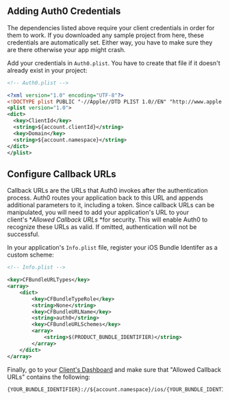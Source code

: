 ## Adding Auth0 Credentials

The dependencies listed above require your client credentials in order for them to work. If you downloaded any sample project from here, these credentials are automatically set. Either way, you have to make sure they are there otherwise your app might crash.

Add your credentials in `Auth0.plist`. You have to create that file if it doesn't already exist in your project:

```xml
<!-- Auth0.plist -->

<?xml version="1.0" encoding="UTF-8"?>
<!DOCTYPE plist PUBLIC "-//Apple//DTD PLIST 1.0//EN" "http://www.apple.com/DTDs/PropertyList-1.0.dtd">
<plist version="1.0">
<dict>
  <key>ClientId</key>
  <string>${account.clientId}</string>
  <key>Domain</key>
  <string>${account.namespace}</string>
</dict>
</plist>
```

## Configure Callback URLs

Callback URLs are the URLs that Auth0 invokes after the authentication process. Auth0 routes your application back to this URL and appends additional parameters to it, including a token. Since callback URLs can be manipulated, you will need to add your application's URL to your client's **Allowed Callback URLs* *for security. This will enable Auth0 to recognize these URLs as valid. If omitted, authentication will not be successful.

In your application's `Info.plist` file, register your iOS Bundle Identifer as a custom scheme:

```xml
<!-- Info.plist -->

<key>CFBundleURLTypes</key>
<array>
    <dict>
        <key>CFBundleTypeRole</key>
        <string>None</string>
        <key>CFBundleURLName</key>
        <string>auth0</string>
        <key>CFBundleURLSchemes</key>
        <array>
            <string>$(PRODUCT_BUNDLE_IDENTIFIER)</string>
        </array>
    </dict>
</array>
```

Finally, go to your [Client's Dashboard](${manage_url}/#/applications/${account.clientId}/settings) and make sure that "Allowed Callback URLs" contains the following:

```text
{YOUR_BUNDLE_IDENTIFIER}://${account.namespace}/ios/{YOUR_BUNDLE_IDENTIFIER}/callback
```
